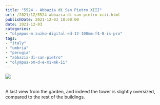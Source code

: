 ```yaml
---
title: "5524 - Abbazia di San Pietro XIII"
url: /2021/12/5524-abbazia-di-san-pietro-xiii.html
publishDate: 2021-12-03 18:00:00
date: 2021-12-03
categories:
- "olympus-m-zuiko-digital-ed-12-100mm-f4-0-is-pro"
tags:
- "italy"
- "umbria"
- "perugia"
- "abbazia-di-san-pietro"
- "olympus-om-d-e-m1-mk-ii"
---
```

<div class="container">
<div class="center"><a target="_blank" href="https://d25zfm9zpd7gm5.cloudfront.net/1200x1200/2019/20190902_112211_lr.jpg"><img class="webfeedsFeaturedVisual" src="https://d25zfm9zpd7gm5.cloudfront.net/0600x0600/2019/20190902_112211_lr.jpg" /></a></div>
</div>
<br />

A last view from the garden, and indeed the tower is
slightly oversized, compared to the rest of the buildings.
